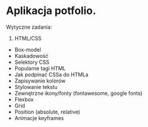 # Aplikacja potfolio.

Wytyczne zadania:
1.    HTML/CSS
-    Box-model
-    Kaskadowość
-    Selektory CSS
-    Popularne tagi HTML
-    Jak podpinać CSSa do HTMLa
-    Zapisywanie kolorów
-    Stylowanie tekstu
-    Zewnętrzne ikony/fonty (fontawesome, google fonts)
-    Flexbox
-    Grid
-    Position (absolute, relative)
-    Animacje keyframes
